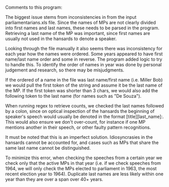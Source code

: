 Comments to this program:

The biggest issue stems from inconsistencies in from the input parliamentarians.xls file. Since the names of MPs are not clearly divided into first names and last names, these needs to be parsed in the program. Retrieving a last name of the MP was important, since first names are usually not used in the hansards to denote a speaker.

Looking through the file manually it also seems there was inconsistency for each year how the names were ordered. Some years appeared to have first name/last name order and some in reverse. The program added logic to try to handle this. To identify the order of names in year was done by personal judgement and research, so there may be misjudgments.

If the ordered of a name in the file was last name/first name (i.e. Miller Bob) we would pull the first token of the string and assume it be the last name of the MP. If the first token was shorter than 3 chars, we would also add the following token to the last name (for names such as "De Souza").

When running regex to retrieve counts, we checked the last names followed by a colon, since on optical inspection of the hansards the beginning of speaker's speech would usually be denoted in the format [title][last_name]:. This would also ensure we don't over-count, for instance if one MP mentions another in their speech, or other faulty pattern recognitions. 

It must be noted that this is an imperfect solution. Idiosyncrasies in the hansards cannot be accounted for, and cases such as MPs that share the same last name cannot be distinguished.

To minimize this error, when checking the speeches from a certain year we check only that the active MPs in that year (i.e. if we check speeches from 1964, we will only check the MPs elected to parliament in 1963, the most recent election year to 1964). Duplicate last names are less likely within one year than they are over a span over 40+ years.
